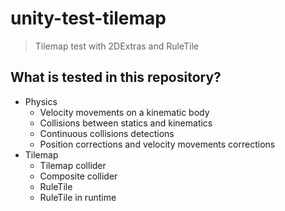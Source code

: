 # unity-test-tilemap
> Tilemap test with 2DExtras and RuleTile

## What is tested in this repository?
- Physics
  - Velocity movements on a kinematic body
  - Collisions between statics and kinematics
  - Continuous collisions detections
  - Position corrections and velocity movements corrections
- Tilemap
  - Tilemap collider
  - Composite collider
  - RuleTile
  - RuleTile in runtime
